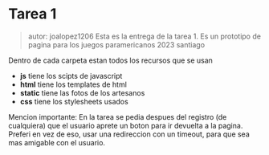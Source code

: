 # Tarea 1
> autor: joalopez1206
Esta es la entrega de la tarea 1. 
Es un prototipo de pagina para los juegos paramericanos 2023 santiago

Dentro de cada carpeta estan todos los recursos que se usan
- __js__ tiene los scipts de javascript
- __html__ tiene los templates de html
- __static__ tiene las fotos de los artesanos
- __css__ tiene los stylesheets usados

Mencion importante:
En la tarea se pedia despues del registro (de cualquiera) que el usuario aprete un boton para ir devuelta a la pagina.
Preferi en vez de eso, usar una redireccion con un timeout, para que sea mas amigable con el usuario.
